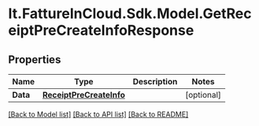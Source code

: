 # It.FattureInCloud.Sdk.Model.GetReceiptPreCreateInfoResponse

## Properties

Name | Type | Description | Notes
------------ | ------------- | ------------- | -------------
**Data** | [**ReceiptPreCreateInfo**](ReceiptPreCreateInfo.md) |  | [optional] 

[[Back to Model list]](../../README.md#documentation-for-models) [[Back to API list]](../../README.md#documentation-for-api-endpoints) [[Back to README]](../../README.md)

